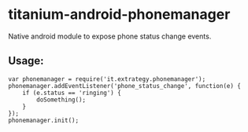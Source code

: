 titanium-android-phonemanager
=============================

Native android module to expose phone status change events.

Usage:
------

    var phonemanager = require('it.extrategy.phonemanager');
    phonemanager.addEventListener('phone_status_change', function(e) {
        if (e.status == 'ringing') {
            doSomething();
        }
    });
    phonemanager.init();
